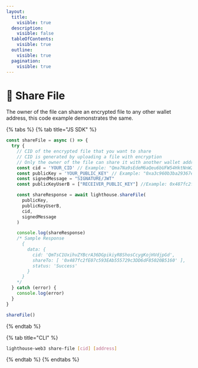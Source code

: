 ```yaml
---
layout:
  title:
    visible: true
  description:
    visible: false
  tableOfContents:
    visible: true
  outline:
    visible: true
  pagination:
    visible: true
---
```


# 👯 Share File

The owner of the file can share an encrypted file to any other wallet address, this code example demonstrates the same.

{% tabs %}
{% tab title="JS SDK" %}
```javascript
const shareFile = async () => {
  try {
    // CID of the encrypted file that you want to share
    // CID is generated by uploading a file with encryption
    // Only the owner of the file can share it with another wallet address
    const cid = 'YOUR_CID' // Example: "Qma7Na9sEdeM6aQeu6bUFW54HktNnW2k8g226VunXBhrn7";
    const publicKey = 'YOUR_PUBLIC_KEY' // Example: "0xa3c960b3ba29367ecbcaf1430452c6cd7516f588";
    const signedMessage = "SIGNATURE/JWT"
    const publicKeyUserB = ["RECEIVER_PUBLIC_KEY"] //Example: 0x487fc2fE07c593EAb555729c3DD6dF85020B5160

    const shareResponse = await lighthouse.shareFile(
      publicKey,
      publicKeyUserB,
      cid,
      signedMessage
    )

    console.log(shareResponse)
    /* Sample Response
      {
        data: {
          cid: 'QmTsC1UxihvZYBcrA36DGpikiyR8ShosCcygKojHVdjpGd',
          shareTo: [ '0x487fc2fE07c593EAb555729c3DD6dF85020B5160' ],
          status: 'Success'
        }
      }
    */
  } catch (error) {
    console.log(error)
  }
}

shareFile()
```
{% endtab %}

{% tab title="CLI" %}
```bash
lighthouse-web3 share-file [cid] [address]
```
{% endtab %}
{% endtabs %}
